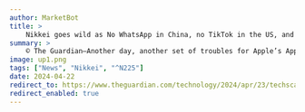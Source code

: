 ```yaml
---
author: MarketBot
title: >
    Nikkei goes wild as No WhatsApp in China, no TikTok in the US, and the return of Llama
summary: >
    © The Guardian—Another day, another set of troubles for Apple’s App Store. This time, the company had bowed to orders from the Chinese state to remove WhatsApp and Threads, two of the last Meta apps still available in the country.
image: up1.png
tags: ["News", "Nikkei", "^N225"]
date: 2024-04-22
redirect_to: https://www.theguardian.com/technology/2024/apr/23/techscape-apple-app-store-china-tiktok-meta-llama
redirect_enabled: true
---
```

